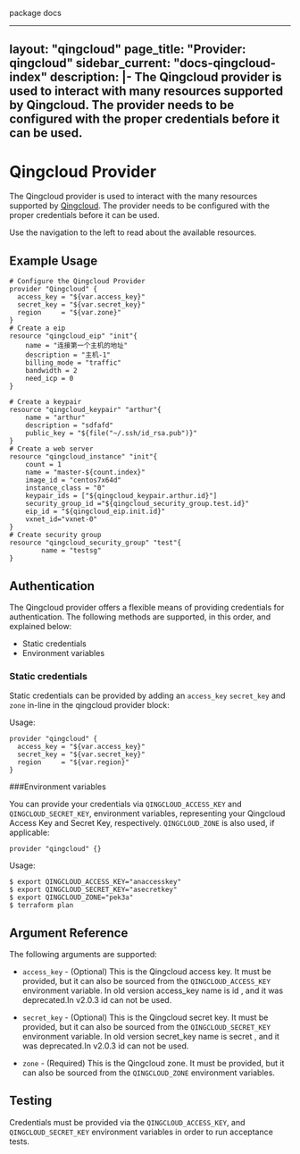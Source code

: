 package docs

---
layout: "qingcloud"
page_title: "Provider: qingcloud"
sidebar_current: "docs-qingcloud-index"
description: |-
The Qingcloud provider is used to interact with many resources supported by Qingcloud. The provider needs to be configured with the proper credentials before it can be used.
---

# Qingcloud Provider

The Qingcloud provider is used to interact with the
many resources supported by [Qingcloud](https://www.qingcloud.com). The provider needs to be configured
with the proper credentials before it can be used.

Use the navigation to the left to read about the available resources.

## Example Usage

```hcl
# Configure the Qingcloud Provider
provider "Qingcloud" {
  access_key = "${var.access_key}"
  secret_key = "${var.secret_key}"
  region     = "${var.zone}"
}
# Create a eip
resource "qingcloud_eip" "init"{
	name = "连接第一个主机的地址"
	description = "主机-1"
	billing_mode = "traffic"
	bandwidth = 2
	need_icp = 0
}

# Create a keypair
resource "qingcloud_keypair" "arthur"{
	name = "arthur"
	description = "sdfafd"
	public_key = "${file("~/.ssh/id_rsa.pub")}"
}
# Create a web server
resource "qingcloud_instance" "init"{
	count = 1
	name = "master-${count.index}"
	image_id = "centos7x64d"
	instance_class = "0"
	keypair_ids = ["${qingcloud_keypair.arthur.id}"]
	security_group_id ="${qingcloud_security_group.test.id}"
	eip_id = "${qingcloud_eip.init.id}"
    vxnet_id="vxnet-0"
}
# Create security group
resource "qingcloud_security_group" "test"{
        name = "testsg"
}
```
## Authentication

The Qingcloud provider offers a flexible means of providing credentials for authentication.
The following methods are supported, in this order, and explained below:

- Static credentials
- Environment variables

### Static credentials ###

Static credentials can be provided by adding an `access_key` `secret_key` and `zone` in-line in the
qingcloud provider block:

Usage:

```hcl
provider "qingcloud" {
  access_key = "${var.access_key}"
  secret_key = "${var.secret_key}"
  region     = "${var.region}"
}
```


###Environment variables

You can provide your credentials via `QINGCLOUD_ACCESS_KEY` and `QINGCLOUD_SECRET_KEY`,
environment variables, representing your Qingcloud Access Key and Secret Key, respectively.
`QINGCLOUD_ZONE` is also used, if applicable:

```hcl
provider "qingcloud" {}
```

Usage:

```shell
$ export QINGCLOUD_ACCESS_KEY="anaccesskey"
$ export QINGCLOUD_SECRET_KEY="asecretkey"
$ export QINGCLOUD_ZONE="pek3a"
$ terraform plan
```


## Argument Reference

The following arguments are supported:

* `access_key` - (Optional) This is the Qingcloud access key. It must be provided,
but it can also be sourced from the `QINGCLOUD_ACCESS_KEY` environment variable.
In old version access_key name is id , and it was deprecated.In v2.0.3 id can not be used.

* `secret_key` - (Optional) This is the Qingcloud secret key. It must be provided, but
it can also be sourced from the `QINGCLOUD_SECRET_KEY` environment variable.
In old version secret_key name is secret , and it was deprecated.In v2.0.3 id can not be used.

* `zone` - (Required) This is the Qingcloud zone. It must be provided, but
it can also be sourced from the `QINGCLOUD_ZONE` environment variables.


## Testing

Credentials must be provided via the `QINGCLOUD_ACCESS_KEY`, and `QINGCLOUD_SECRET_KEY` environment variables in order to run acceptance tests.
